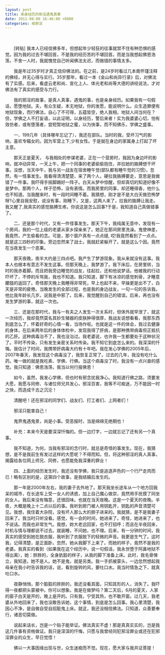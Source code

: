 ```yaml
---
layout: post
title: 亲身经历的邪淫遇鬼真事
date: 2011-08-08 16:46:00 +0800
categories: 戒邪淫
---
```


　　   
　　[转贴] 我本人已经信佛多年，但想起年少轻狂的往事就禁不住有种恐惧的感觉。因为我的过去不堪回首，不是我的经历苦的不堪回首。而是当我想起佛恩浩荡，不舍一人时，我就愧觉自己听闻佛法太迟，而做错的事情太多。
　　我是年过35岁时才真正信仰佛法的。在之前，是24岁时看过几本南怀瑾注释的佛经，并无心得与实行。35岁那年，看过一本《金山和尚异行录》后，对佛法有了实感。后来，看虚云老和尚、宣化上人、体光老和尚等大德的讲经说法，才对佛法有了真实的感受与力行。
　　我的邪淫的故事，是真人真事，遇鬼的事，也是亲身经历。如果我有一句假话，愿堕地狱。夫，有众生疑，本无地狱，你的发愿，能说明什么。众生造罪便有地狱现象，而行佛法，自心了不可得，五蕴皆空，绝人我相，地狱人间当何在？ 但，学佛之人不打妄语，以此证明，以身经历，警后来者！实为我婆婆心切，怕有效仿者，或有堕落者，尝短暂地狱之蜜，以为快事，而不知佛乐，学佛之盛事。
　　一、199几年（具体哪年忘记了），我还在部队。当时的我，受坏习气的影响，喜欢专瞄女的。因为军营上下,少有女性。于是就在身边的家属身上打起了坏主意。
　　那天正是夏天， 与我相处的参谋老婆，正在一个营房时，我因为身边坏的影响，就冲动异常，一天上午，把一个同事的老婆偷偷抱住，并拉她的胳膊想干坏事。没想，当天中午，我与另一战友在宿舍睡午觉(部队都有睡午觉的习惯)，忽然，有一怪事发生。我看得清清楚楚，来了两个人，硬拉我胳膊要走，意思是我做错了一件事。我吓得手摇脚踢好一阵子。白天从梦中惊醒，但却真切的知道好像不是梦中。那两个人，样子恐怖，没有表情。而我房里的同事，却还睡得香，他什么也不知道。当我醒来时，有一段时间睡不着。我猜想，刚才是不是大白天做恐怖梦呀?心里自我安慰，说没有事，刚睡下，又是，这两人来了，拉我的胳膊让我走。我又醒了,我真实的感觉胳膊生疼。你说这是怎么回事?于是，我知道自己真做错事了。
　　二、还是那个时代，又有一件怪事发生。那天下午，我纯属无意中，发现有一个房间，我的一位上级的老婆从家乡探亲来了。她正在那间房里洗澡。鬼使神差，我竟然，产生偷看的念。可是，那个窗户真有一点点缝, 哎!我竟然看到了一点点。就是这三四秒的印象。旁边忽然来了战士。我就赶紧躲开了。就是这么个因。竟然在当夜发生一个恶果。
　　那天夜晚，夜半大约是三四点吧。我产生了梦游现象。我从来就没有这事。我本人也根本有意志不发生这事。但那天晚上，我梦游了。我下床后，在房里转，当时的我赤着脚。而且把我旁边睡觉的战友，往起拉，还和他说梦话。他被我的行动吓坏了，不停的斥骂我，我也不知道。我只知道，脚下有冰凉的感觉刺骨，才睡意朦胧的返回了。奇怪那天晚上我睡得非常死，早上也起不来，早操更是出不了，白天是非常的疲倦。当晚发生的全部过程，也是我的身边战友，一句一句的告诉我。他比我年龄长几岁。说我是中邪了。后来，我觉醒到自己的错误。后来，再也没有发生梦游的事，就这一次也。
　　三、还是在那时代，我与一有夫之人发生一次关系时，但体外就早泄了，就这一次经历，我却竟然莫名其妙生殖器的皮肤肿得很厚，我战友说想看看，我那东西到底怎么了，怀着好奇的心情一看，当场作呕。也就是这一件的体会，我过去健康的身体，在后来两年后的身体体检中，发现我得了肝病，是那种携带病毒但正抵抗的乙肝。这种病毒治不了，我也没治过。我老婆说，也许我一生都要处于这种状况了。平时不传染，只有发生亲密关系时传染。我不知它到底怎么来的。我深深的忏悔。我估计了时间，我携带肝病毒大约有十年吧。我在发心学佛的2005年后，2007年春天，我发现这个病毒没了，我恢复正常了。过去的几年，我没有吃什么药。唯一做的就是我吃素、学佛、行佛。当这个病毒没了时，我没有一点兴奋的感觉。我只知道：佛恩浩荡，我当以何行报佛恩！
　　如今，虽然，我发心学佛，但也时有邪念扰我净心。我知道行佛之路，须要发大愿，我愿与同修、与诸位师兄共发心，邪淫百害，我等不可痴迷，万不能因一时之快，而造成千古之沉沦！
　　清醒吧！还在邪淫的同学们、战友们、打工者们、上网者们！
　　邪淫只能害自己！
　　鬼界鬼遇鬼景，尚是小事。受恶报时，当是绵绵无绝期也！
　　补充：本来今天是要深深忏悔的。但一边打字，一边就忘记了还有另一个真事。
　　我不知道，为何，当我有邪淫的念行时，就总是奇怪的事发生。现在，我猜想，是不是我前生有发过这样的大愿呢？不得而知。但，将这种邪淫的真人真事，揭露给各位网上师兄、同修，也愿能免我深重的罪业！
　　四、上面的经历发生时，我还没有学佛，我只是追逐声色的一个行尸走肉而已！略有区别的是，这第四个故事，是我结婚后发生的。
　　那一年是2000年左右，我的妻子去外地了。那天我坐长途车从一个地方回我呆的城市，在长途车上受一女人的诱惑，加上自己魔心做崇，竟然用手抚摸了同坐的女人。我后来没有悔意，还很回味。也就在当天夜晚。这是一个夏天的夜晚。半夜，大概是晚上十二点以后的事。我听到房门被人用钥匙开，钥匙的声音清楚可见。我想，我住着大杂院，没有坏人那么大的胆子进来的。我就猜，是不是我妻子回来了。我当时只听没看。感觉，有一会的时间，她进来了。奇怪，她进来了，也不说话。而我也非常生气。我想，妳大老远回家，也不打招呼；而且在半夜回来，时机与情与理都说不过去。就装睡，不问她，也不理。后来，有一分钟的时间，我真实的感受到她在脱衣服，我听到了衣服脱下的轻微的声音。我更是生气了。这时我，记得清楚，是正面卧。忽然，她从我脚下上来了。而她的样子，竟然不是我的老婆。我真实的看到（如果我在这个经历中，说一句假话，我永世堕于阿鼻地狱不得出离），她：胖胖的，全身肮脏的样子，从我的脚下准备上床。此时，我毛骨悚立，我知道，她不是人。她不是鬼，就是另类。我一手抓被蒙头，一边忽然想起我母亲在我小时告诉我的话，说，看到旋转的风，要吐口水。我当时情急之下，就真吐口水。
　　夜静悄悄，那个脏脏的胖胖的，我还没看其面，只知其形的人，消失了。我吓得一夜都把头蒙被中。你可以想象。我是在做梦吗？第二天后，6月的夏天，人家的窗子白天是开的，晚上是开的。只有我，宁受其热，也不敢开窗。过几天，我老婆从外地回来了，我也没敢告诉她，这个事情，到底是怎么回事。我心里清楚，我因心不净，是自做自受自招脏鬼上床。就这，我还没相信佛法。只知道，众善要奉行，诸恶切莫做。
　　说起来话长，岂是一个贴子能举证。佛法真实不虚！那是真真实实的，岂是我这几件事有资格做证。我只是深深的忏悔，只愿与我曾经同犯邪淫罪业或还在犯邪淫罪业的众生，早日觉悟！
　　佛以一大事因缘出现与世，众生迷痴而不觉。现在，愿大家与我共证菩提！
